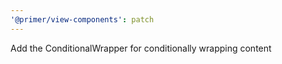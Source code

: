 ```yaml
---
'@primer/view-components': patch
---
```


Add the ConditionalWrapper for conditionally wrapping content
